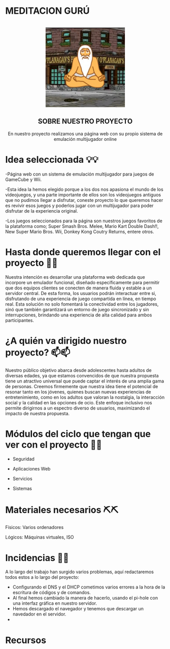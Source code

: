 # MEDITACION GURÚ 
<!-- Improved compatibility of back to top link: See: https://github.com/othneildrew/Best-README-Template/pull/73 -->
<a id="readme-top"></a>
<!--
*** Thanks for checking out the Best-README-Template. If you have a suggestion
*** that would make this better, please fork the repo and create a pull request
*** or simply open an issue with the tag "enhancement".
*** Don't forget to give the project a star!
*** Thanks again! Now go create something AMAZING! :D
-->



<!-- PROJECT SHIELDS -->
<!--
*** I'm using markdown "reference style" links for readability.
*** Reference links are enclosed in brackets [ ] instead of parentheses ( ).
*** See the bottom of this document for the declaration of the reference variables
*** for contributors-url, forks-url, etc. This is an optional, concise syntax you may use.
*** https://www.markdownguide.org/basic-syntax/#reference-style-links
-->




<!-- PROJECT LOGO -->
<br />
<div align="center">
  <a href="[https://github.com/S0gt/MEDITACION-DE-GURU/blob/main/logo.png?raw=true](https://github.com/S0gt/MEDITACION-DE-GURU/blob/main/logo2.png?raw=true)">
    <img src="logo2.png" alt="Logo" width="250" height="250">
  </a>



<!-- SOBRE NUESTRO PROJECTO -->
## SOBRE NUESTRO PROYECTO

En nuestro proyecto realizamos una página web con su propio sistema de emulación multijugador online

<div align="left">

# Idea seleccionada 💡💡

-Página web con un sistema de emulación multijugador para juegos de GameCube y Wii. 

-Esta idea la hemos elegido porque a los dos nos apasiona el mundo de los videojuegos, y una parte importante de ellos son los videojuegos antiguos que no pudimos llegar a disfrutar, coneste proyecto lo que queremos hacer es revivir esos juegos y poderlos jugar con un multijugador para poder disfrutar de la experiencia original.

-Los juegos seleccionados para la página son nuestros juegos favoritos de la plataforma como; Super Smash Bros. Melee, Mario Kart Double Dash!!, New Super Mario Bros. Wii, Donkey Kong Coutry Returns, entere otros.
 

# Hasta donde queremos llegar con el proyecto 🏁🏁

Nuestra intención es desarrollar una plataforma web dedicada que incorpore un emulador funcional, diseñado específicamente para permitir que dos equipos clientes se conecten de manera fluida y estable a un servidor central. De esta forma, los usuarios podrán interactuar entre si, disfrutando de una experiencia de juego compartida en línea, en tiempo real. Esta solución no solo fomentará la conectividad entre los jugadores, sinó que también garantizará un entorno de juego sincronizado y sin interrupciones, brindando una experiencia de alta calidad para ambos participantes.

 

# ¿A quién va dirigido nuestro proyecto? 📫📫


Nuestro público objetivo abarca desde adolescentes hasta adultos de diversas edades, ya que estamos convencidos de que nuestra propuesta tiene un atractivo universal que puede captar el interés de una amplia gama de personas. Creemos firmemente que nuestra idea tiene el potencial de resonar tanto en los jóvenes, quienes buscan nuevas experiencias de entretenimiento, como en los adultos que valoran la nostalgia, la interacción social y la calidad en las opciones de ocio. Este enfoque inclusivo nos permite dirigirnos a un espectro diverso de usuarios, maximizando el impacto de nuestra propuesta. 

 

# Módulos del ciclo que tengan que ver con el proyecto 📜📜

- Seguridad  

- Aplicaciones Web 

- Servicios 

- Sistemas 

 

 

# Materiales necesarios ⛏️⛏️


 Físicos: Varios ordenadores 

 Lógicos: Máquinas virtuales, ISO  


 # Incidencias 🚧🚧
 
A lo largo del trabajo han surgido varios problemas, aquí redactaremos todos estos a lo largo del proyecto:

- Configurando el DNS y el DHCP cometimos varios errores a la hora de la escritura de códigos y de comandos.
- Al final hemos cambiado la manera de hacerlo, usando el pi-hole con una interfaz gráfica en nuestro servidor.
- Hemos descargado el navegador y tenemos que descargar un navedador en el servidor.
-

# Recursos 
